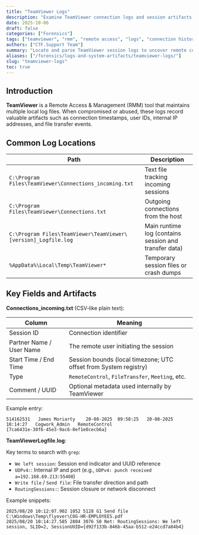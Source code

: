 ```yaml
---
title: "TeamViewer Logs"
description: "Examine TeamViewer connection logs and session artifacts to identify remote access activity and file transfers."
date: 2025-10-06
draft: false
categories: ["Forensics"]
tags: ["teamviewer", "rmm", "remote access", "logs", "connection history"]
authors: ["CTF.Support Team"]
summary: "Locate and parse TeamViewer session logs to uncover remote connections, file transfers, and potential data exfiltration events."
aliases: ["/forensics/logs-and-system-artifacts/teamviewer-logs/"]
slug: "teamviewer-logs"
toc: true
---
```


## Introduction

**TeamViewer** is a Remote Access & Management (RMM) tool that maintains multiple local log files.
When compromised or abused, these logs record valuable artifacts such as connection timestamps, user IDs, internal IP addresses, and file transfer events.

## Common Log Locations

| Path                                                           | Description                                           |
|----------------------------------------------------------------|-------------------------------------------------------|
| `C:\Program Files\TeamViewer\Connections_incoming.txt`         | Text file tracking incoming sessions                  |
| `C:\Program Files\TeamViewer\Connections.txt`                  | Outgoing connections from the host                    |
| `C:\Program Files\TeamViewer\TeamViewer\[version]_Logfile.log` | Main runtime log (contains session and transfer data) |
| `%AppData%\Local\Temp\TeamViewer*`                             | Temporary session files or crash dumps                |

## Key Fields and Artifacts

**Connections_incoming.txt** (CSV‑like plain text):

| Column                   | Meaning                                                          |
|--------------------------|------------------------------------------------------------------|
| Session ID               | Connection identifier                                            |
| Partner Name / User Name | The remote user initiating the session                           |
| Start Time / End Time    | Session bounds (local timezone; UTC offset from System registry) |
| Type                     | `RemoteControl`, `FileTransfer`, `Meeting`, etc.                 |
| Comment / UUID           | Optional metadata used internally by TeamViewer                  |

Example entry:

```text
514162531   James Moriarty    20‑08‑2025  09:58:25   20‑08‑2025  10:14:27   Cogwork_Admin   RemoteControl   {7ca6431e‑30f6‑45e3‑9ac6‑0ef1e0cecb6a}
```

**TeamViewerLogfile.log**:

Key terms to search with `grep`:

- `We left session`: Session end indicator and UUID reference
- `UDPv4:`: Internal IP and port (e.g., `UDPv4: punch received a=192.168.69.213:55408`)
- `Write file` / `Send file`: File transfer direction and path
- `RoutingSessions:`: Session closure or network disconnect

Example snippets:

```text
2025/08/20 10:12:07.902 1052 5128 G1 Send file C:\Windows\Temp\flyover\COG-HR-EMPLOYEES.pdf
2025/08/20 10:14:27.585 2804 3076 S0 Net: RoutingSessions: We left session, SLID=2, SessionUUID={d92f133b‑846b‑45aa‑b512‑e24ccd7a84b4}
```
